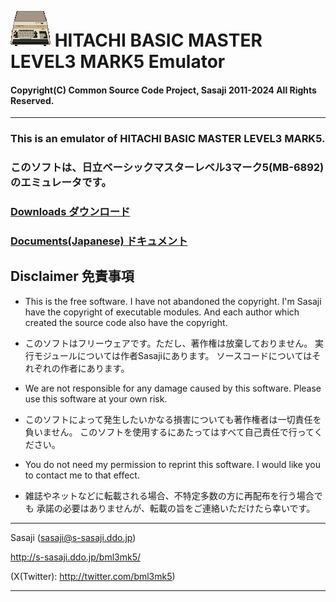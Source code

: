 # ![icon](src/bml3mk5_icon.png) HITACHI BASIC MASTER LEVEL3 MARK5 Emulator

#### Copyright(C) Common Source Code Project, Sasaji 2011-2024 All Rights Reserved.

------------------------------------------------------------------------------

### This is an emulator of HITACHI BASIC MASTER LEVEL3 MARK5.

### このソフトは、日立ベーシックマスターレベル3マーク5(MB-6892)のエミュレータです。


### [Downloads ダウンロード](https://github.com/bml3mk5/EmuB-6892/releases)


### [Documents(Japanese) ドキュメント](../../tree/master/src/docs)


## Disclaimer 免責事項

* This is the free software. I have not abandoned the copyright.
  I'm Sasaji have the copyright of executable modules.
  And each author which created the source code also have the copyright.
* このソフトはフリーウェアです。ただし、著作権は放棄しておりません。
  実行モジュールについては作者Sasajiにあります。
  ソースコードについてはそれぞれの作者にあります。

* We are not responsible for any damage caused by this software.
  Please use this software at your own risk.
* このソフトによって発生したいかなる損害についても著作権者は一切責任を負いません。
  このソフトを使用するにあたってはすべて自己責任で行ってください。

* You do not need my permission to reprint this software.
  I would like you to contact me to that effect.
* 雑誌やネットなどに転載される場合、不特定多数の方に再配布を行う場合でも
  承諾の必要はありませんが、転載の旨をご連絡いただけたら幸いです。

------------------------------------------------------------------------------

  Sasaji (sasaji@s-sasaji.ddo.jp)

  http://s-sasaji.ddo.jp/bml3mk5/

  (X(Twitter): http://twitter.com/bml3mk5)

------------------------------------------------------------------------------

